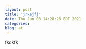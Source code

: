 ```yaml
---
layout: post
title: 'jrkejfj'
date: Thu Jun 03 14:28:28 EDT 2021
categories: 
blog: at
---
```

fkdkfk
